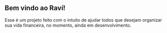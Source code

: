 ## Bem vindo ao Raví!
Esse é um projeto feito com o intuito de ajudar todos que desejam organizar sua vida financeira, no momento, ainda em desenvolvimento.